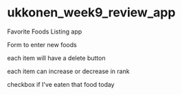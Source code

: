 # ukkonen_week9_review_app
Favorite Foods Listing app

Form to enter new foods

each item will have a delete button

each item can increase or decrease in rank

checkbox if I've eaten that food today

